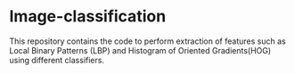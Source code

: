# Image-classification
This repository contains the code to perform extraction of features such as Local Binary Patterns (LBP) and Histogram of Oriented Gradients(HOG) using different classifiers.
